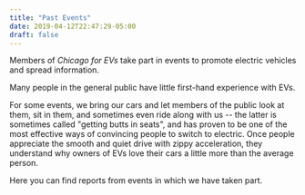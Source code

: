 ```yaml
---
title: "Past Events"
date: 2019-04-12T22:47:29-05:00
draft: false
---
```


Members of *Chicago for EVs* take part in events to promote electric vehicles and spread information.

Many people in the general public have little first-hand experience with EVs.

For some events, we bring our cars and let members of the public look at them, sit in them, and sometimes even
ride along with us -- the latter is sometimes called "getting butts in seats", and has proven to be one of the most
effective ways of convincing people to switch to electric. Once people appreciate the smooth and quiet drive with
zippy acceleration, they understand why owners of EVs love their cars a little more than the average person.

Here you can find reports from events in which we have taken part. 
